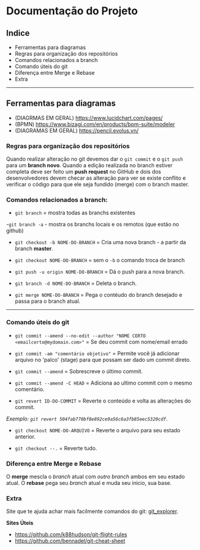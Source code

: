 # Documentação do Projeto

## Indice

* Ferramentas para diagramas
* Regras para organização dos repositórios
* Comandos relacionados a branch
* Comando úteis do git
* Diferença entre Merge e Rebase
* Extra

---
## Ferramentas para diagramas
- (DIAGRMAS EM GERAL) https://www.lucidchart.com/pages/
- (BPMN) https://www.bizagi.com/en/products/bpm-suite/modeler
- (DIAGRAMAS EM GERAL) https://pencil.evolus.vn/

### Regras para organização dos repositórios

Quando realizar alteração no git devemos dar o `git commit` e o `git push` para um **branch novo**.
Quando a edição realizada no branch estiver completa deve ser feito um **push request** no GitHub e dois dos desenvolvedores devem checar as alteração para ver se existe conflito e verificar o código para que ele seja fundido (merge) com o branch master.

### Comandos relacionados a branch:
- `git branch` = mostra todas as branchs existentes

-`git branch -a` - mostra os branchs locais e os remotos (que estão no github)

- `git checkout -b NOME-DO-BRANCH` = Cria uma nova branch - a partir da branch **master**.

- `git checkout NOME-DO-BRANCH` = sem o `-b` o comando troca de branch

- `git push -u origin NOME-DO-BRANCH` = Dá o push para a nova branch.

- `git branch -d NOME-DO-BRANCH` = Deleta o branch.

- `git merge NOME-DO-BRANCH` = Pega o contéudo do branch desejado e passa para o branch atual.

---

### Comando úteis do git

- `git commit --amend --no-edit --author "NOME CERTO <emailcerto@mydomain.com>"` = Se deu commit com nome/email errado 

- `git commit -am "comentário objetivo"` = Permite você já adicionar arquivo no 'palco' (stage) para que possam ser dado um commit direto.

- `git commit --amend` = Sobrescreve o último commit.


- `git commit --amend -C HEAD` = Adiciona ao ultimo commit com o mesmo comentário.

- `git revert ID-DO-COMMIT` = Reverte o conteúdo e volta as alterações do commit.

*Exemplo: `git revert 504fab770bf8e892ce9a56c6a3fb85eec5320cdf`*.

- `git checkout NOME-DO-ARQUIVO` = Reverte o arquivo para seu estado anterior.

- `git checkout --.` = Reverte tudo.

### Diferença entre Merge e Rebase

O **merge** mescla o *branch* atual com *outro branch* ambos em seu estado atual.
O **rebase** pega seu *branch* atual e muda seu inicio, sua base.


### Extra

Site que te ajuda achar mais facilmente comandos do git: [git_explorer](https://gitexplorer.com/).


**Sites Úteis**
- https://github.com/k88hudson/git-flight-rules
- https://github.com/bennadel/git-cheat-sheet

